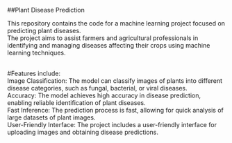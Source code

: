 ##Plant Disease Prediction<br>

This repository contains the code for a machine learning project focused on predicting plant diseases.<br>
The project aims to assist farmers and agricultural professionals in identifying and managing diseases affecting their crops using machine learning techniques.<br><br>

#Features include:<br>
Image Classification: The model can classify images of plants into different disease categories, such as fungal, bacterial, or viral diseases.<br>
Accuracy: The model achieves high accuracy in disease prediction, enabling reliable identification of plant diseases.<br>
Fast Inference: The prediction process is fast, allowing for quick analysis of large datasets of plant images.<br>
User-Friendly Interface: The project includes a user-friendly interface for uploading images and obtaining disease predictions.<br>

